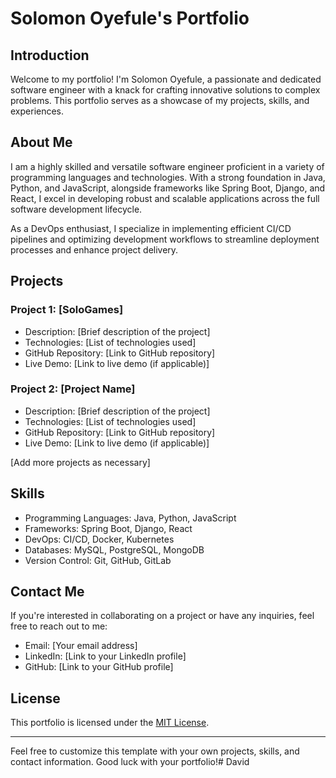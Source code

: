 # Solomon Oyefule's Portfolio

## Introduction

Welcome to my portfolio! I'm Solomon Oyefule, a passionate and dedicated software engineer with a knack for crafting innovative solutions to complex problems. This portfolio serves as a showcase of my projects, skills, and experiences.

## About Me

I am a highly skilled and versatile software engineer proficient in a variety of programming languages and technologies. With a strong foundation in Java, Python, and JavaScript, alongside frameworks like Spring Boot, Django, and React, I excel in developing robust and scalable applications across the full software development lifecycle.

As a DevOps enthusiast, I specialize in implementing efficient CI/CD pipelines and optimizing development workflows to streamline deployment processes and enhance project delivery.

## Projects

### Project 1: [SoloGames]
- Description: [Brief description of the project]
- Technologies: [List of technologies used]
- GitHub Repository: [Link to GitHub repository]
- Live Demo: [Link to live demo (if applicable)]

### Project 2: [Project Name]
- Description: [Brief description of the project]
- Technologies: [List of technologies used]
- GitHub Repository: [Link to GitHub repository]
- Live Demo: [Link to live demo (if applicable)]

[Add more projects as necessary]

## Skills

- Programming Languages: Java, Python, JavaScript
- Frameworks: Spring Boot, Django, React
- DevOps: CI/CD, Docker, Kubernetes
- Databases: MySQL, PostgreSQL, MongoDB
- Version Control: Git, GitHub, GitLab

## Contact Me

If you're interested in collaborating on a project or have any inquiries, feel free to reach out to me:

- Email: [Your email address]
- LinkedIn: [Link to your LinkedIn profile]
- GitHub: [Link to your GitHub profile]

## License

This portfolio is licensed under the [MIT License](LICENSE).

---

Feel free to customize this template with your own projects, skills, and contact information. Good luck with your portfolio!# David

